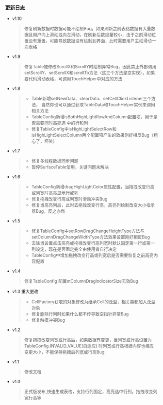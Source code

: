 ### 更新日志
- v1.10
  >修复刷新数据时数据可能不绘制Bug。如果刷新之前表格数据有大量数据且用户向上滑动或向左滑动，在刷新后数据量较小，由于之前滑动位置没有重置，可能导致数据没有绘制到界面，此时需要用户主动滑动一次表格

- v1.9
  > 修复Table被修改ScrollX和ScrollY时绘制异常Bug，因此禁止外部调用setScrollY、setScrollX和scrollTo方法（这三个方法是空实现），如果要代码滑动表格，可调用TouchHelper中对应的方法

- v1.8
  > * Table新增setNewData、clearData、setCellClickListener三个方法，
  当然你也可以通过获取TableData和TouchHelper实例来调用相关方法
  > * TableConfig新增isBothHighLightRowAndColumn配置项，用于是否需要同时高亮选 中的行和列
  > * 修复TableConfig中isHighLightSelectRow和isHighLightSelectColumn两个配置项产生的效果刚好相反Bug（粗心了，坏笑）

- v1.7
  > * 修复多线程数据同步问题
  > * 暂停SurfaceTable使用，关键问题未解决

- v1.6
  > * TableConfig新增dragHighLightColor属性配置，当拖拽改变行高或列宽时高亮显示行或列
  > * 修复拖拽改变行高或列宽时滑动冲突Bug
  > * 修复当高亮列后，此时去拖拽改变行高，高亮列绘制改变大小指示器Bug，反之亦然

- v1.5
  > * 修复TableConfig中setRowDragChangeHeightType方法与setColumnDragChangeWidthType方法效果设置刚好相反Bug
  > * 去除当设置点击高亮或拖拽改变行高列宽时默认固定第一行或第一列设定，现在是否固定完全由使用者自行决定
  > * TableConfig中增加拖拽改变行高或列宽后是否需要恢复之前高亮内容配置

- v1.4
  > 修复TableConfig 配置mColumnDragIndicatorSize无效Bug

- v1.3 重大更改
  > * CellFactory获取的对象修改为继承Cell的泛型，相关类都加入泛型对象
  > * 修复删除行列时如果什么都不传导致空指针异常Bug
  > * 修复触摸冲突Bug

- v1.2
  > 修复拖拽改变列宽或行高后，如果数据有变更，当列宽或行高设置为TableConfig.INVALID_VALUE(自适应)
  时列宽或行高根据内容也相应变更大小，不能保持拖拽后列宽或行高Bug

- v1.1
  > 修改文档

- v1.0
  > 正式版发布,快速生成表格，支持行列固定，高亮选中行列，拖拽改变列宽行高等

